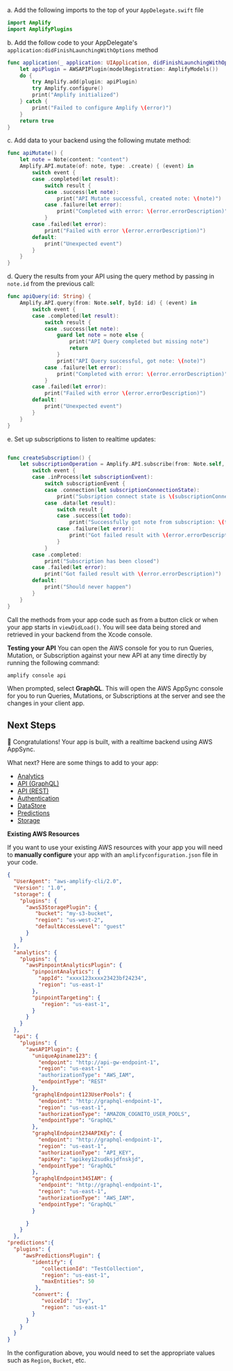 
a. Add the following imports to the top of your `AppDelegate.swift` file 
```swift
import Amplify
import AmplifyPlugins
```

b. Add the follow code to your AppDelegate's `application:didFinishLaunchingWithOptions` method 
```swift
func application(_ application: UIApplication, didFinishLaunchingWithOptions launchOptions: [UIApplication.LaunchOptionsKey: Any]?) -> Bool {
    let apiPlugin = AWSAPIPlugin(modelRegistration: AmplifyModels())
    do {
        try Amplify.add(plugin: apiPlugin)
        try Amplify.configure()
        print("Amplify initialized")
    } catch {
        print("Failed to configure Amplify \(error)")
    }
    return true
}
```

c. Add data to your backend using the following mutate method: 
```swift
func apiMutate() {
    let note = Note(content: "content")
    Amplify.API.mutate(of: note, type: .create) { (event) in
        switch event {
        case .completed(let result):
            switch result {
            case .success(let note):
                print("API Mutate successful, created note: \(note)")
            case .failure(let error):
                print("Completed with error: \(error.errorDescription)")
            }
        case .failed(let error):
            print("Failed with error \(error.errorDescription)")
        default:
            print("Unexpected event")
        }
    }
}
```
d. Query the results from your API using the query method by passing in `note.id` from the previous call: 
```swift
func apiQuery(id: String) {
    Amplify.API.query(from: Note.self, byId: id) { (event) in
        switch event {
        case .completed(let result):
            switch result {
            case .success(let note):
                guard let note = note else {
                    print("API Query completed but missing note")
                    return
                }
                print("API Query successful, got note: \(note)")
            case .failure(let error):
                print("Completed with error: \(error.errorDescription)")
            }
        case .failed(let error):
            print("Failed with error \(error.errorDescription)")
        default:
            print("Unexpected event")
        }
    }
}
```

e. Set up subscriptions to listen to realtime updates:

```swift

func createSubscription() {
    let subscriptionOperation = Amplify.API.subscribe(from: Note.self, type: .onCreate) { (event) in
        switch event {
        case .inProcess(let subscriptionEvent):
            switch subscriptionEvent {
            case .connection(let subscriptionConnectionState):
                print("Subsription connect state is \(subscriptionConnectionState)")
            case .data(let result):
                switch result {
                case .success(let todo):
                    print("Successfully got note from subscription: \(todo)")
                case .failure(let error):
                    print("Got failed result with \(error.errorDescription)")
                }
            }
        case .completed:
            print("Subscription has been closed")
        case .failed(let error):
            print("Got failed result with \(error.errorDescription)")
        default:
            print("Should never happen")
        }
    }
}
```

Call the methods from your app code such as from a button click or when your app starts in `viewDidLoad()`. You will see data being stored and retrieved in your backend from the Xcode console.

**Testing your API**
You can open the AWS console for you to run Queries, Mutation, or Subscription against your new API at any time directly by running the following command:

```bash
amplify console api
```

When prompted, select **GraphQL**. This will open the AWS AppSync console for you to run Queries, Mutations, or Subscriptions at the server and see the changes in your client app.

## Next Steps

🎉 Congratulations! Your app is built, with a realtime backend using AWS AppSync.

What next? Here are some things to add to your app:

* [Analytics](~/lib/analytics/getting-started.md)
* [API (GraphQL)](~/lib/graphqlapi/getting-started.md)
* [API (REST)](~/lib/restapi/getting-started.md)
* [Authentication](~/lib/auth/getting-started.md)
* [DataStore](~/lib/datastore/getting-started.md)
* [Predictions](~/lib/predictions/getting-started.md)
* [Storage](~/lib/storage/getting-started.md)

**Existing AWS Resources**

If you want to use your existing AWS resources with your app you will need to **manually configure** your app with an `amplifyconfiguration.json` file in your code. 

```json
{
  "UserAgent": "aws-amplify-cli/2.0",
  "Version": "1.0",
  "storage": {
    "plugins": {
      "awsS3StoragePlugin": {
         "bucket": "my-s3-bucket",
         "region": "us-west-2",
         "defaultAccessLevel": "guest"
      }
    }
  },
  "analytics": {
    "plugins": {
      "awsPinpointAnalyticsPlugin": {
        "pinpointAnalytics": {
          "appId": "xxxx123xxxx23423bf24234",
          "region": "us-east-1"
        },
        "pinpointTargeting": {
           "region": "us-east-1",
        }
      }
    }
  },
  "api": {
    "plugins": {
      "awsAPIPlugin": {
        "uniqueApiname123": {
          "endpoint": "http://api-gw-endpoint-1",
          "region": "us-east-1"
          "authorizationType": "AWS_IAM",
          "endpointType": "REST"
        },
        "graphqlEndpoint123UserPools": {
          "endpoint": "http://graphql-endpoint-1",
          "region": "us-east-1",
          "authorizationType": "AMAZON_COGNITO_USER_POOLS",
          "endpointType": "GraphQL"
        },
        "graphqlEndpoint234APIKEy": { 
          "endpoint": "http://graphql-endpoint-1", 
          "region": "us-east-1", 
          "authorizationType": "API_KEY",
          "apiKey": "apikey12sudksjdfnskjd",
          "endpointType": "GraphQL" 
        },
        "graphqlEndpoint345IAM": { 
          "endpoint": "http://graphql-endpoint-1", 
          "region": "us-east-1", 
          "authorizationType": "AWS_IAM", 
          "endpointType": "GraphQL" 
        }

      }
    }
  },
"predictions":{
  "plugins": { 
     "awsPredictionsPlugin": {
        "identify": {
           "collectionId": "TestCollection",
           "region": "us-east-1", 
           "maxEntities": 50 
         }, 
        "convert": {
           "voiceId": "Ivy",
           "region": "us-east-1" 
        } 
      }
    }
  }
}
```

In the configuration above, you would need to set the appropriate values such as `Region`, `Bucket`, etc.
